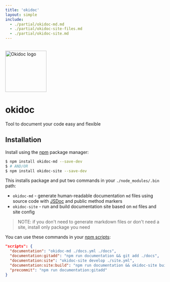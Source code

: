 ```yaml
---
title: 'okidoc'
layout: simple
include:
  - ./partial/okidoc-md.md
  - ./partial/okidoc-site-files.md
  - ./partial/okidoc-site.md
---
```


<br />
<img height="130" src="https://github.com/wix/okidoc/raw/master/docs/okidoc.svg?sanitize=true" alt="Okidoc logo">

# okidoc

Tool to document your code easy and flexible

## Installation

Install using the [npm](https://www.npmjs.com/) package manager:

```sh
$ npm install okidoc-md --save-dev
$ # AND/OR
$ npm install okidoc-site --save-dev
```

This installs package and put two commands in your `./node_modules/.bin` path:

- `okidoc-md` - generate human-readable documentation `md` files using source code with [JSDoc](http://usejsdoc.org) and public method markers
- `okidoc-site` - run and build documentation site based on `md` files and site config

> NOTE: if you don't need to generate markdown files or don't need a site,
> install only package you need

You can use these commands in your [npm scripts](https://docs.npmjs.com/misc/scripts#examples):

```json
"scripts": {
  "documentation": "okidoc-md ./docs.yml ./docs",
  "documentation:gitadd": "npm run documentation && git add ./docs",
  "documentation:site": "okidoc-site develop ./site.yml",
  "documentation:site:build": "npm run documentation && okidoc-site build ./site.yml",
  "precommit": "npm run documentation:gitadd"
}
```
